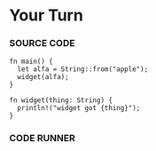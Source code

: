 # Your Turn

### SOURCE CODE

```rust, noplayground, EXAMPLE1
fn main() {
  let alfa = String::from("apple");
  widget(alfa);
}

fn widget(thing: String) {
  println!("widget got {thing}");
}
```

### CODE RUNNER

```rust, editable, CODE1

```
